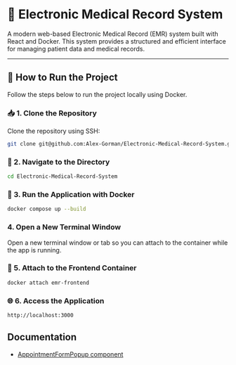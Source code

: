# 🏥 Electronic Medical Record System

A modern web-based Electronic Medical Record (EMR) system built with React and Docker. This system provides a structured and efficient interface for managing patient data and medical records.

---

## 🚀 How to Run the Project

Follow the steps below to run the project locally using Docker.

### 📥 1. Clone the Repository

Clone the repository using SSH:

```bash
git clone git@github.com:Alex-Gorman/Electronic-Medical-Record-System.git
```


### 📁 2. Navigate to the Directory

```bash
cd Electronic-Medical-Record-System
```


### 🐳 3. Run the Application with Docker

```bash
docker compose up --build
```

### 4. Open a New Terminal Window
Open a new terminal window or tab so you can attach to the container while the app is running.


### 🔗 5. Attach to the Frontend Container

```bash
docker attach emr-frontend
```

### 🌐 6. Access the Application
```bash
http://localhost:3000
```

## Documentation
- [AppointmentFormPopup component](/docs/AppointmentFormPopup.md)








